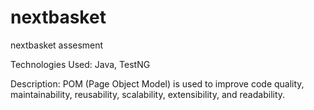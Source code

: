# nextbasket
nextbasket assesment

Technologies Used:
Java, TestNG

Description:
POM (Page Object Model) is used to improve code quality, maintainability, reusability, scalability, extensibility, and readability.




